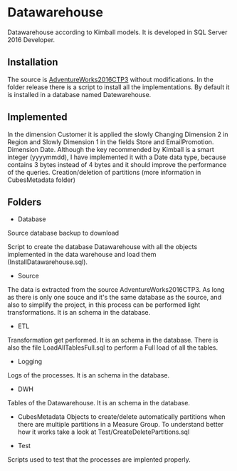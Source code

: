 # Datawarehouse
Datawarehouse according to Kimball models. It is developed in SQL Server 2016 Developer.

## Installation
The source is [AdventureWorks2016CTP3](https://www.microsoft.com/en-us/download/details.aspx?id=49502) without modifications.
In the folder release there is a script to install all the implementations. By default it is installed in a database named Datewarehouse. 

## Implemented
In the dimension Customer it is applied the slowly Changing Dimension 2 in Region and Slowly Dimension 1 in the fields Store and EmailPromotion.
Dimension Date. Although the key recommended by Kimball is a smart integer (yyyymmdd), I have implemented it with a Date data type, because contains 3 bytes instead of 4 bytes and it should improve the performance of the queries.
Creation/deletion of partitions (more information in CubesMetadata folder)

## Folders
* Database

Source database backup to download

Script to create the database Datawarehouse with all the objects implemented in the data warehouse and load them (InstallDatawarehouse.sql).

* Source

The data is extracted from the source AdventureWorks2016CTP3. As long as there is only one souce and it's the same database as the source, and also to simplify the project, in this process can be performed light transformations. It is an schema in the database.

* ETL

Transformation get performed. It is an schema in the database. There is also the file LoadAllTablesFull.sql to perform a Full load of all the tables.

* Logging

Logs of the processes. It is an schema in the database.

* DWH

Tables of the Datawarehouse. It is an schema in the database.

* CubesMetadata
Objects to create/delete automatically partitions when there are multiple partitions in a Measure Group. To understand better how it works take a look at Test/CreateDeletePartitions.sql

* Test

Scripts used to test that the processes are implented properly.

